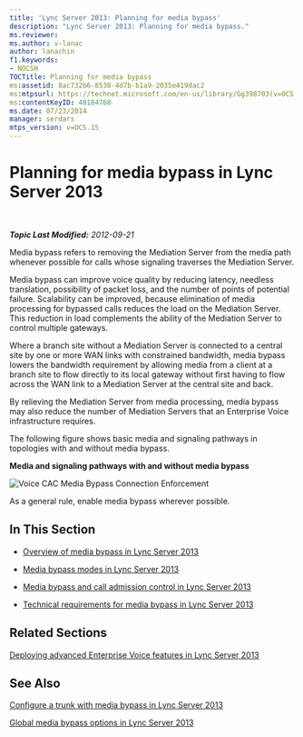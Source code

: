 ```yaml
---
title: 'Lync Server 2013: Planning for media bypass'
description: "Lync Server 2013: Planning for media bypass."
ms.reviewer: 
ms.author: v-lanac
author: lanachin
f1.keywords:
- NOCSH
TOCTitle: Planning for media bypass
ms:assetid: 8ac732b6-8538-4d7b-b1a9-2035e419dac2
ms:mtpsurl: https://technet.microsoft.com/en-us/library/Gg398703(v=OCS.15)
ms:contentKeyID: 48184768
ms.date: 07/23/2014
manager: serdars
mtps_version: v=OCS.15
---
```


# Planning for media bypass in Lync Server 2013

<div data-xmlns="http://www.w3.org/1999/xhtml">

<div class="topic" data-xmlns="http://www.w3.org/1999/xhtml" data-msxsl="urn:schemas-microsoft-com:xslt" data-cs="https://msdn.microsoft.com/">

<div data-asp="https://msdn2.microsoft.com/asp">



</div>

<div id="mainSection">

<div id="mainBody">

<span> </span>

_**Topic Last Modified:** 2012-09-21_

Media bypass refers to removing the Mediation Server from the media path whenever possible for calls whose signaling traverses the Mediation Server.

Media bypass can improve voice quality by reducing latency, needless translation, possibility of packet loss, and the number of points of potential failure. Scalability can be improved, because elimination of media processing for bypassed calls reduces the load on the Mediation Server. This reduction in load complements the ability of the Mediation Server to control multiple gateways.

Where a branch site without a Mediation Server is connected to a central site by one or more WAN links with constrained bandwidth, media bypass lowers the bandwidth requirement by allowing media from a client at a branch site to flow directly to its local gateway without first having to flow across the WAN link to a Mediation Server at the central site and back.

By relieving the Mediation Server from media processing, media bypass may also reduce the number of Mediation Servers that an Enterprise Voice infrastructure requires.

The following figure shows basic media and signaling pathways in topologies with and without media bypass.

**Media and signaling pathways with and without media bypass**

![Voice CAC Media Bypass Connection Enforcement](images/Gg398703.4d66d529-0912-4de1-abec-266f54272eb3(OCS.15).jpg "Voice CAC Media Bypass Connection Enforcement")

As a general rule, enable media bypass wherever possible.

<div>

## In This Section

  - [Overview of media bypass in Lync Server 2013](lync-server-2013-overview-of-media-bypass.md)

  - [Media bypass modes in Lync Server 2013](lync-server-2013-media-bypass-modes.md)

  - [Media bypass and call admission control in Lync Server 2013](lync-server-2013-media-bypass-and-call-admission-control.md)

  - [Technical requirements for media bypass in Lync Server 2013](lync-server-2013-technical-requirements-for-media-bypass.md)

</div>

<div>

## Related Sections

[Deploying advanced Enterprise Voice features in Lync Server 2013](lync-server-2013-deploying-advanced-enterprise-voice-features.md)

</div>

<div>

## See Also


[Configure a trunk with media bypass in Lync Server 2013](lync-server-2013-configure-a-trunk-with-media-bypass.md)  


[Global media bypass options in Lync Server 2013](lync-server-2013-global-media-bypass-options.md)  
  

</div>

</div>

<span> </span>

</div>

</div>

</div>

